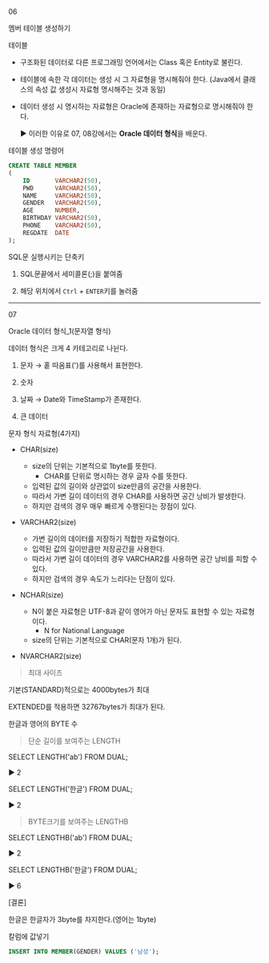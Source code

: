 06 

멤버 테이블 생성하기



테이블 

* 구조화된 데이터로 다른 프로그래밍 언어에서는 Class 혹은 Entity로 불린다.

* 테이블에 속한 각 데이터는 생성 시 그 자료형을 명시해줘야 한다.
  (Java에서 클래스의 속성 값 생성시 자료형 명시해주는 것과 동일)

* 데이터 생성 시 명시하는 자료형은 Oracle에 존재하는 자료형으로 명시해줘야 한다.

  ▶ 이러한 이유로 07, 08강에서는 **Oracle 데이터 형식**을 배운다. 



테이블 생성 명령어 

```sql
CREATE TABLE MEMBER 
(
	ID       VARCHAR2(50),
    PWD      VARCHAR2(50),
    NAME     VARCHAR2(50),
    GENDER   VARCHAR2(50),
    AGE      NUMBER,
    BIRTHDAY VARCHAR2(50),
    PHONE    VARCHAR2(50),
    REGDATE  DATE
);
```





SQL문 실행시키는 단축키

1) SQL문끝에서 세미콜론(;)을 붙여줌

2) 해당 위치에서 `Ctrl`  +  `ENTER`키를 눌러줌

  



---

07

Oracle 데이터 형식_1(문자열 형식)



데이터 형식은 크게 4 카테고리로 나뉜다.

1) 문자 → 홑 따옴표(')를 사용해서 표현한다.

2) 숫자

3) 날짜 → Date와 TimeStamp가 존재한다.

4) 큰 데이터 





문자 형식 자료형(4가지)

* CHAR(size)

  * size의 단위는 기본적으로 1byte를 뜻한다.
    * CHAR를 단위로 명시하는 경우 글자 수를 뜻한다.
  * 입력된 값의 길이와 상관없이 size만큼의 공간을 사용한다.
  * 따라서 가변 길이 데이터의 경우 CHAR를 사용하면 공간 낭비가 발생한다.
  * 하지만 검색의 경우 매우 빠르게 수행된다는 장점이 있다.  

  

* VARCHAR2(size)

  * 가변 길이의 데이터를 저장하기 적합한 자료형이다.
  * 입력된 값의 길이만큼만 저장공간을 사용한다.
  * 따라서 가변 길이 데이터의 경우 VARCHAR2를 사용하면 공간 낭비를 피할 수 있다. 
  * 하지만 검색의 경우 속도가 느리다는 단점이 있다.  

  

* NCHAR(size)

  * N이 붙은 자료형은 UTF-8과 같이 영어가 아닌 문자도 표현할 수 있는 자료형이다. 
    * N for National Language
  * size의 단위는 기본적으로 CHAR(문자 1개)가 된다.   

  

* NVARCHAR2(size)



> 최대 사이즈

기본(STANDARD)적으로는 4000bytes가 최대

EXTENDED를 적용하면 32767bytes가 최대가 된다. 



한글과 영어의 BYTE 수

> 단순 길이를 보여주는 LENGTH

SELECT LENGTH('ab') FROM DUAL; 

▶ 2

SELECT LENGTH('한글') FROM DUAL;

▶ 2

> BYTE크기를 보여주는 LENGTHB

SELECT LENGTHB('ab') FROM DUAL;

▶ 2

SELECT LENGTHB('한글') FROM DUAL;

▶ 6



[결론]

한글은 한글자가 3byte를 차지한다.(영어는 1byte)





칼럼에 값넣기

```SQL
INSERT INTO MEMBER(GENDER) VALUES ('남성');
```





